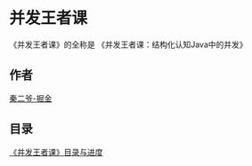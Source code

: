 # 并发王者课

《并发王者课》的全称是 《并发王者课：结构化认知Java中的并发》

## 作者

[秦二爷-掘金](https://juejin.cn/user/4081843403490984)

## 目录

[《并发王者课》目录与进度](https://juejin.cn/post/6967277362455150628)